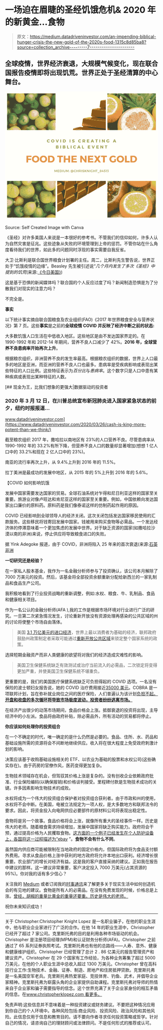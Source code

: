 # 一场迫在眉睫的圣经饥饿危机& 2020 年的新黄金…食物

> 原文：<https://medium.datadriveninvestor.com/an-impending-biblical-hunger-crisis-the-new-gold-of-the-2020s-food-1315c8d85ba8?source=collection_archive---------7----------------------->

## 全球疫情，世界经济衰退，大规模气候变化，现在联合国报告疫情即将出现饥荒。世界正处于圣经清算的中心舞台。

![](img/f87acc3694e33e767a3dd50b7fd2ca99.png)

Source: Self Created Image with Canva

《圣经》对许多美国人来说是一本很好的参考书。不管我们的信仰如何，许多人认为自然灾害是征兆。这些迹象从失败的环境管理到上帝的惩罚。不管你站在什么角度看待我们的世界，如此多的问题同时浮现的事实需要自我反省。

大卫·比斯利是联合国世界粮食计划署的主任。周二，比斯利先生警告说，世界正处于“饥饿疫情的边缘”。Beasley 先生被引述说“*几个月内发生了多次《圣经》中提到的饥荒*(来源:[《今日美国》](https://www.usatoday.com/story/news/world/2020/04/22/coronavirus-world-food-program-famine-fears/3003469001/))

这是基于恐惧的新闻媒体吗？联合国的个人反应过度了吗？新闻制造恐惧是为了分散我们对现实的注意力吗？

不完全是。

**事实**

以下统计事实摘自联合国粮食及农业组织(FAO)《2017 年世界粮食安全与营养状况》第 7 页。这些**事实**是之前的**全球疫情 **COVID** 并反映了经济中断之前的状态:**

大多数饥饿人口生活在中低收入地区。这些地区是由不发达国家界定的。在 1990-1992 年和 2012-14 年期间，营养不良人口减少了 42%。**2016 年，全球营养不良患病率开始再次上升**。

根据粮农组织，非洲营养不良的发生率最高。根据粮农组织的数据，世界上人口最多的地区是亚洲，而亚洲的营养不良人口也最多。患病率是受疾病影响或表现出某些特征的人口比例。这些特征表示为*百分比*与*患病率*。这个数字只是人口中患有某种疾病或表现出某种特征的人数。

[](https://www.datadriveninvestor.com/2020/03/26/cash-is-king-more-potent-than-we-think/) [## 现金为王，比我们想象的更强大|数据驱动的投资者

### 2020 年 3 月 12 日，在川普总统宣布新冠肺炎进入国家紧急状态的前夕，纽约时报报道…

www.datadriveninvestor.com](https://www.datadriveninvestor.com/2020/03/26/cash-is-king-more-potent-than-we-think/) 

截至粮农组织 2017 年，撒哈拉以南地区有 23%的人口营养不良。尽管患病率从 1990-1992 年的 33.2%有所下降，但营养不良人口的数量却显著增加(想想 1 亿人口中的 33.2%和现在 2 亿人口中的 23%)。

南亚的流行率再次上升，从 9.4%上升到 2016 年的 11.5%。

拉丁美洲是最成功的发展中地区，从 2015 年的 5%上升到 2016 年的 5.6%。

【COVID 如何影响饥饿

发展中国家需要发达国家的贸易。全球石油系统对乍得和尼日利亚这样的国家至关重要。旅游业对像卢旺达和肯尼亚这样的国家至关重要。例如，中国依赖向发达国家出口廉价的原料药。原料药是我们像泰诺这样的仿制药起作用的原因。

COVID 已经影响到全球领导人的经济关闭。这次关闭包括发达国家移民使用的汇款服务。这些移民将钱寄回发展中国家。钱被用来购买食物等必需品。一个发达经济体的停滞意味着一个更加焦虑的发展中世界。对于缺乏资源的国家(如撒哈拉沙漠以南的非洲)来说，停止供应将导致粮食进口的失败。

据 Yink Adegoke 报道，由于 COVID，非洲将陷入 25 年来的首次衰退(来源:[石英非洲](https://qz.com/africa/1835571/africa-set-for-recession-due-to-covid-19-crisis-world-bank/)

**一切研究还是经验？**

在一家私人股本基金，我作为一名金融分析师参与了投资确认，该公司本月解除了 7000 万美元的投资。然后，该基金将全部投资余额重新分配给新西兰的一家乳制品和食品生产公司。

我积极地看到了行业投资战略的重新调整，例如:水权、粮食、牛、乳制品、食品和健康相关项目。

作为一名公认的金融分析师(AFA ),我的工作是根据市场环境对行业进行广泛的研究。一旦第二次紧急情况发生，讨论重新开放没有资源处理再感染的公共区域的州的讨论将使整个市场自由落体。

> 美国 [3.1 万亿美元的进口经济](https://www.thebalance.com/u-s-imports-and-exports-components-and-statistics-3306270)，世界上最以消费者为基础的经济，联邦政府鼓励州政策制定者采取可能通过[重新开放公共区域](https://www.businessinsider.com/states-reopen-economies-beaches-during-coronavirus-pandemic-2020-4)来锁定整个国家系统的政策。

选择短期金融资产而非人类健康的欲望将对我们的经济造成灾难性的影响。

> 美国卫生保健系统缺乏有效测试或治疗当前流入的必需品，二次锁定将变得更加严重，并使美国卫生保健系统不堪重负。

更重要的是，我们的美国医疗保健系统缺乏可负担得起的 COVID 选项。一名没有保险的波士顿妇女报告说，她的 COVID 治疗费用接近[35000 美元](https://time.com/5806312/coronavirus-treatment-cost/)。COBRA 是一项联邦计划，旨在弥补就业岗位之间的医疗保险，人们普遍认为该计划[负担不起。**开盘和收盘的多次循环将导致市场极度波动，投资者纷纷逃离市场。**](https://www.kff.org/coronavirus-policy-watch/what-people-and-policymakers-can-do-about-losing-coverage-during-the-covid-19-crisis/)

在经济产出很少的动荡市场期间，食品价格会上涨。抵御衰退的投资将出现，主导经济中的小左派。食品将由政府补贴，除必需品外，所有活动的贸易都将停止。

**你应该如何处理你的投资组合**

在一个不确定的时代，唯一确定的是什么仍然是必要的。食品、住所、水、药品和基础设施所需的资源将会不间断地继续供应。收入将在很大程度上免受政府刺激计划的影响。

决策应该基于收购基础设施相关的 ETF、以农业为基础的股票和水权公司(这些确实存在)。由于药房的官僚作风，医药变得更加复杂。

生物技术领域存在机会，但驾驭其价格上涨是复杂的。没有创收企业依赖政府批准、行业保险编码(以确保报销)和价格谈判接受。里程碑付款是生物技术成功的关键。许多因素影响生物技术的成败。

水权将成为一个伟大的投资组合保护者对投资组合获利者。由于市政和州的使用，水权将不会中断。在美国，电被立法规定为一项人权，是大多数地方和联邦法令的要求。因此，将资金投入向电网供应必要部件的原材料公司将表现出稳定性。

食物将是另一个故事。食品价格将会上涨，就像所有重大的圣经事件一样。历史是伟大的老师。随着粮食需求持续增加，发展中国家将缺乏购买能力。政府将会干预，通过提高价格为人民攫取食物。[这方面的一个例子已经发生在个人防护设备上，各国将这一过程描述为“ebay](https://www.nbcnews.com/politics/white-house/trump-s-war-between-states-creates-ebay-fight-aid-n1173116) ”。**食物不会有什么不同**。

虽然国内供应商可能被限制在当地政府的固定价格内，但国际政府将为食品支付额外费用。寻求从食品价格上涨中获利的地方政府将允许本地出口获利。经济增长很重要。农业部门的增长对经济有益。这是我的客户直接采纳的建议。正如我在报告中建议的那样。这一建议非常重要，客户决定投入 7000 万美元(占其资源的 95%)。你对我的话有多少信心？

关注我的 [Medium](https://medium.com/@chrisknight_84513) 或者订阅我的[时事通讯](http://www.christopherklopez.com/)来了解更多关于现实生活中如何创造机会的有见地的建议。食物是所有人的必需品。在没有免费发现的时候，价格总是上涨。[曾经，胡椒的重量比黄金的重量还要重。历史是伟大的老师。](https://www.sirspice.com/pages/a-history-of-peppers)

祝你未来知识成功！

****

关于 Christopher:Christopher Knight Lopez 是一名职业骗子，在他的职业生涯中，他与职业企业家进行了广泛的合作。在他 14 年的职业生涯中，Christopher 已经开了超过 7 家公司。克里斯托弗的目的是利用各种市场驱动的机会。Christopher 是注册项目经理(MPM)和认证财务分析师(AFA)。Christopher 之前通过了 65 系列证券执照考试。克里斯托弗也有他的总路线——人寿、意外、健康和健康维护组织。Christopher 已经管理了总计 2 . 86 亿美元的报告管理资产和建议资产。Christopher 在 29 个国家有工作经验，为各种业务筹集了超过 5000 万美元，在他的个人职业生涯中总收入超过 1300 万美元。Christopher 曾在高科技行业工作:生物技术、金融、证券、制造、房地产和住房抵押贷款。克里斯托弗是一名美国空军老兵。克里斯托弗热爱家庭、竞技体育、钓鱼、武术，并倡导企业家精神。克里斯托弗为崭露头角的企业家提供自助课程。克里斯托弗对导师的热情来自于企业家和骗子需要指导的信念。这个世界充满了关于企业家身份的相互矛盾的信息。在[www.christopherklopez.com 看更多。](http://www.christopherklopez.com.)

免责声明:这些信息并不意味着是一种投资建议或财务建议。不要把这种情况应用到你自己的个人环境中。各种风险包括:商业风险、投资风险、政治风险和其他风险。此信息仅用于信息和教育目的。请不要向作者寻求任何投资策略或哲学。针对自己的情况，请咨询自己的理财顾问或法律顾问。不是任何形式的推荐或认可。